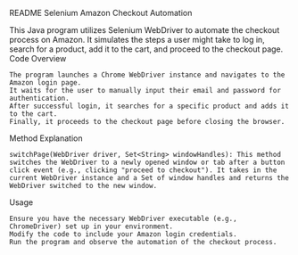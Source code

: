 README
Selenium Amazon Checkout Automation

This Java program utilizes Selenium WebDriver to automate the checkout process on Amazon. It simulates the steps a user might take to log in, search for a product, add it to the cart, and proceed to the checkout page.
Code Overview

    The program launches a Chrome WebDriver instance and navigates to the Amazon login page.
    It waits for the user to manually input their email and password for authentication.
    After successful login, it searches for a specific product and adds it to the cart.
    Finally, it proceeds to the checkout page before closing the browser.

Method Explanation

    switchPage(WebDriver driver, Set<String> windowHandles): This method switches the WebDriver to a newly opened window or tab after a button click event (e.g., clicking "proceed to checkout"). It takes in the current WebDriver instance and a Set of window handles and returns the WebDriver switched to the new window.

Usage

    Ensure you have the necessary WebDriver executable (e.g., ChromeDriver) set up in your environment.
    Modify the code to include your Amazon login credentials.
    Run the program and observe the automation of the checkout process.
